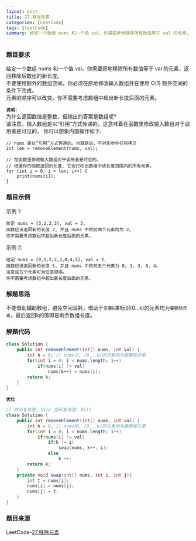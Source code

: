 ```yaml
---
layout: post
title: 27.移除元素
categories: [LeetCode]
tags: [leetCode]
summary: 给定一个数组 nums 和一个值 val，你需要原地移除所有数值等于 val 的元素，返回移除后数组的新长度。
---
```


### 题目要求
给定一个数组 nums 和一个值 val，你需要原地移除所有数值等于 val 的元素，返回移除后数组的新长度。  
不要使用额外的数组空间，你必须在原地修改输入数组并在使用 O(1) 额外空间的条件下完成。  
元素的顺序可以改变。你不需要考虑数组中超出新长度后面的元素。

**`说明:`**  
为什么返回数值是整数，但输出的答案是数组呢?  
请注意，输入数组是以“引用”方式传递的，这意味着在函数里修改输入数组对于调用者是可见的。
你可以想象内部操作如下:

```
// nums 是以“引用”方式传递的。也就是说，不对实参作任何拷贝
int len = removeElement(nums, val);

// 在函数里修改输入数组对于调用者是可见的。
// 根据你的函数返回的长度, 它会打印出数组中该长度范围内的所有元素。
for (int i = 0; i < len; i++) {
    print(nums[i]);
}
```

### 题目示例
示例 1:
```
给定 nums = [3,2,2,3], val = 3,
函数应该返回新的长度 2, 并且 nums 中的前两个元素均为 2。
你不需要考虑数组中超出新长度后面的元素。
```

示例 2:
```
给定 nums = [0,1,2,2,3,0,4,2], val = 2,
函数应该返回新的长度 5, 并且 nums 中的前五个元素为 0, 1, 3, 0, 4。
注意这五个元素可为任意顺序。
你不需要考虑数组中超出新长度后面的元素。
```

### 解题思路
不能借助辅助数组，避免空间消耗，借助于`变量k`来标识[0...k)的元素均为`要删除元素`，最后返回k的值即是剩余数组长度。

### 解题代码
```java
class Solution {
    public int removeElement(int[] nums, int val) {
        int k = 0; // nums中, [0...k)的元素均为要删除元素
        for(int i = 0; i < nums.length; i++)
            if(nums[i] != val)
                nums[k++] = nums[i];
        return k;
    }
}
```

**`优化`**
```java
// 时间复杂度: O(n) 空间复杂度: O(1)
class Solution {
    public int removeElement(int[] nums, int val) {
        int k = 0; // nums中, [0...k)的元素均为要删除元素
        for(int i = 0; i < nums.length; i++)
            if(nums[i] != val)
                if(k != i)
                    swap(nums, k++, i);
                else
                    k ++;
        return k;
    }
    private void swap(int[] nums, int i, int j){
        int t = nums[i];
        nums[i] = nums[j];
        nums[j] = t;
    }
}
```

### 题目来源
LeetCode-[27.移除元素](https://leetcode-cn.com/problems/remove-element/)